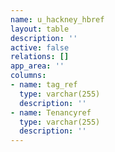 ```yaml
---
name: u_hackney_hbref
layout: table
description: ''
active: false
relations: []
app_area: ''
columns:
- name: tag_ref
  type: varchar(255)
  description: ''
- name: Tenancyref
  type: varchar(255)
  description: ''
---
```


